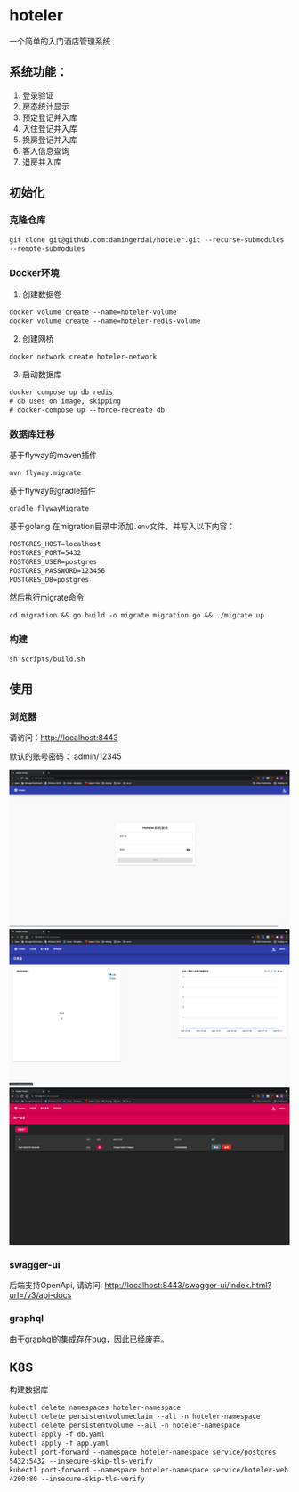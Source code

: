 # hoteler
一个简单的入门酒店管理系统

## 系统功能：
1. 登录验证
2. 房态统计显示
3. 预定登记并入库
4. 入住登记并入库
5. 换房登记并入库
6. 客人信息查询
7. 退房并入库

## 初始化

### 克隆仓库

```shell script
git clone git@github.com:damingerdai/hoteler.git --recurse-submodules --remote-submodules
```

### Docker环境

1. 创建数据卷

```shell script
docker volume create --name=hoteler-volume
docker volume create --name=hoteler-redis-volume
```
2. 创建网桥

```shell script
docker network create hoteler-network
```
3. 启动数据库

```shell script
docker compose up db redis
# db uses on image, skipping
# docker-compose up --force-recreate db
```

### 数据库迁移

基于flyway的maven插件
```shell script
mvn flyway:migrate
```

基于flyway的gradle插件
```shell script
gradle flywayMigrate
```

基于golang
在migration目录中添加`.env`文件，并写入以下内容：
```shell
POSTGRES_HOST=localhost
POSTGRES_PORT=5432
POSTGRES_USER=postgres
POSTGRES_PASSWORD=123456
POSTGRES_DB=postgres
```

然后执行migrate命令
```shell script
cd migration && go build -o migrate migration.go && ./migrate up
```

### 构建

```shell script
sh scripts/build.sh
```

## 使用

### 浏览器

请访问：[http://localhost:8443](http://localhost:8080)

默认的账号密码： admin/12345

![登录](https://raw.githubusercontent.com/damingerdai/hoteler-web/master/screenshots/login.png)
![仪表盘](https://raw.githubusercontent.com/damingerdai/hoteler-web/master/screenshots/dashboard.png)
![暗黑模式](https://raw.githubusercontent.com/damingerdai/hoteler-web/master/screenshots/dark-mode.png)

### swagger-ui

后端支持OpenApi, 请访问: [http://localhost:8443/swagger-ui/index.html?url=/v3/api-docs](http://localhost:8443/swagger-ui/index.html?url=/v3/api-docsl)

### graphql

由于graphql的集成存在bug，因此已经废弃。
<!-- [http://localhost:8080/graphiq](http://localhost:8080/graphiq) -->

## K8S

构建数据库
```
kubectl delete namespaces hoteler-namespace
kubectl delete persistentvolumeclaim --all -n hoteler-namespace
kubectl delete persistentvolume --all -n hoteler-namespace
kubectl apply -f db.yaml
kubectl apply -f app.yaml
kubectl port-forward --namespace hoteler-namespace service/postgres 5432:5432 --insecure-skip-tls-verify
kubectl port-forward --namespace hoteler-namespace service/hoteler-web 4200:80 --insecure-skip-tls-verify
```
